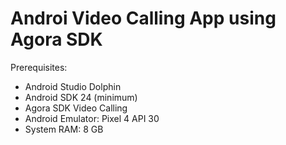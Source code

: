 # Androi Video Calling App using Agora SDK

Prerequisites:
<ul>
  <li>Android Studio Dolphin</li>
  <li>Android SDK 24 (minimum)</li>
  <li>Agora SDK Video Calling</li>
  <li>Android Emulator: Pixel 4 API 30</li>
  <li>System RAM: 8 GB</li>
</ul>
